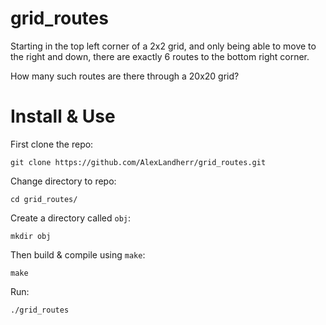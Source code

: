 # grid_routes
Starting in the top left corner of a 2x2 grid, and only being able to move to the right and down,
there are exactly 6 routes to the bottom right corner.

How many such routes are there through a 20x20 grid?

# Install & Use
First clone the repo:
```
git clone https://github.com/AlexLandherr/grid_routes.git
```
Change directory to repo:
```
cd grid_routes/
```
Create a directory called `obj`:
```
mkdir obj
```
Then build & compile using `make`:
```
make
```

Run:
```
./grid_routes
```
